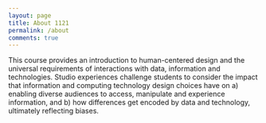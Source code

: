 ```yaml
---
layout: page
title: About 1121
permalink: /about
comments: true
---
```


<div class="row justify-content-between">
<div class="col-md-8 pr-5">

<p>This course provides an introduction to human-centered design and the universal requirements of interactions with data, information and technologies. Studio experiences challenge students to consider the impact that information and computing technology design choices have on a) enabling diverse audiences to access, manipulate and experience information, and b) how differences get encoded by data and technology, ultimately reflecting biases.</p>


</div>
</div>
